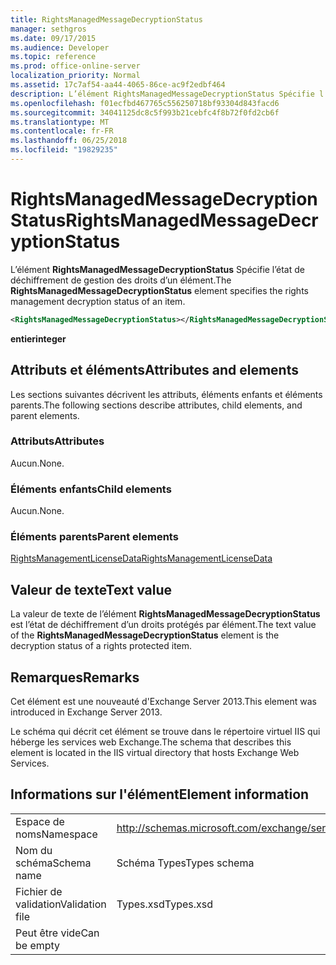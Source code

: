 ```yaml
---
title: RightsManagedMessageDecryptionStatus
manager: sethgros
ms.date: 09/17/2015
ms.audience: Developer
ms.topic: reference
ms.prod: office-online-server
localization_priority: Normal
ms.assetid: 17c7af54-aa44-4065-86ce-ac9f2edbf464
description: L’élément RightsManagedMessageDecryptionStatus Spécifie l’état de déchiffrement de gestion des droits d’un élément.
ms.openlocfilehash: f01ecfbd467765c556250718bf93304d843facd6
ms.sourcegitcommit: 34041125dc8c5f993b21cebfc4f8b72f0fd2cb6f
ms.translationtype: MT
ms.contentlocale: fr-FR
ms.lasthandoff: 06/25/2018
ms.locfileid: "19829235"
---
```

# <a name="rightsmanagedmessagedecryptionstatus"></a><span data-ttu-id="7e892-103">RightsManagedMessageDecryptionStatus</span><span class="sxs-lookup"><span data-stu-id="7e892-103">RightsManagedMessageDecryptionStatus</span></span>

<span data-ttu-id="7e892-104">L’élément **RightsManagedMessageDecryptionStatus** Spécifie l’état de déchiffrement de gestion des droits d’un élément.</span><span class="sxs-lookup"><span data-stu-id="7e892-104">The **RightsManagedMessageDecryptionStatus** element specifies the rights management decryption status of an item.</span></span> 
  
```XML
<RightsManagedMessageDecryptionStatus></RightsManagedMessageDecryptionStatus>
```

 <span data-ttu-id="7e892-105">**entier**</span><span class="sxs-lookup"><span data-stu-id="7e892-105">**integer**</span></span>
## <a name="attributes-and-elements"></a><span data-ttu-id="7e892-106">Attributs et éléments</span><span class="sxs-lookup"><span data-stu-id="7e892-106">Attributes and elements</span></span>

<span data-ttu-id="7e892-107">Les sections suivantes décrivent les attributs, éléments enfants et éléments parents.</span><span class="sxs-lookup"><span data-stu-id="7e892-107">The following sections describe attributes, child elements, and parent elements.</span></span>
  
### <a name="attributes"></a><span data-ttu-id="7e892-108">Attributs</span><span class="sxs-lookup"><span data-stu-id="7e892-108">Attributes</span></span>

<span data-ttu-id="7e892-109">Aucun.</span><span class="sxs-lookup"><span data-stu-id="7e892-109">None.</span></span>
  
### <a name="child-elements"></a><span data-ttu-id="7e892-110">Éléments enfants</span><span class="sxs-lookup"><span data-stu-id="7e892-110">Child elements</span></span>

<span data-ttu-id="7e892-111">Aucun.</span><span class="sxs-lookup"><span data-stu-id="7e892-111">None.</span></span>
  
### <a name="parent-elements"></a><span data-ttu-id="7e892-112">Éléments parents</span><span class="sxs-lookup"><span data-stu-id="7e892-112">Parent elements</span></span>

[<span data-ttu-id="7e892-113">RightsManagementLicenseData</span><span class="sxs-lookup"><span data-stu-id="7e892-113">RightsManagementLicenseData</span></span>](rightsmanagementlicensedata.md)
  
## <a name="text-value"></a><span data-ttu-id="7e892-114">Valeur de texte</span><span class="sxs-lookup"><span data-stu-id="7e892-114">Text value</span></span>

<span data-ttu-id="7e892-115">La valeur de texte de l’élément **RightsManagedMessageDecryptionStatus** est l’état de déchiffrement d’un droits protégés par élément.</span><span class="sxs-lookup"><span data-stu-id="7e892-115">The text value of the **RightsManagedMessageDecryptionStatus** element is the decryption status of a rights protected item.</span></span> 
  
## <a name="remarks"></a><span data-ttu-id="7e892-116">Remarques</span><span class="sxs-lookup"><span data-stu-id="7e892-116">Remarks</span></span>

<span data-ttu-id="7e892-117">Cet élément est une nouveauté d'Exchange Server 2013.</span><span class="sxs-lookup"><span data-stu-id="7e892-117">This element was introduced in Exchange Server 2013.</span></span>
  
<span data-ttu-id="7e892-118">Le schéma qui décrit cet élément se trouve dans le répertoire virtuel IIS qui héberge les services web Exchange.</span><span class="sxs-lookup"><span data-stu-id="7e892-118">The schema that describes this element is located in the IIS virtual directory that hosts Exchange Web Services.</span></span>
  
## <a name="element-information"></a><span data-ttu-id="7e892-119">Informations sur l'élément</span><span class="sxs-lookup"><span data-stu-id="7e892-119">Element information</span></span>

|||
|:-----|:-----|
|<span data-ttu-id="7e892-120">Espace de noms</span><span class="sxs-lookup"><span data-stu-id="7e892-120">Namespace</span></span>  <br/> |http://schemas.microsoft.com/exchange/services/2006/types  <br/> |
|<span data-ttu-id="7e892-121">Nom du schéma</span><span class="sxs-lookup"><span data-stu-id="7e892-121">Schema name</span></span>  <br/> |<span data-ttu-id="7e892-122">Schéma Types</span><span class="sxs-lookup"><span data-stu-id="7e892-122">Types schema</span></span>  <br/> |
|<span data-ttu-id="7e892-123">Fichier de validation</span><span class="sxs-lookup"><span data-stu-id="7e892-123">Validation file</span></span>  <br/> |<span data-ttu-id="7e892-124">Types.xsd</span><span class="sxs-lookup"><span data-stu-id="7e892-124">Types.xsd</span></span>  <br/> |
|<span data-ttu-id="7e892-125">Peut être vide</span><span class="sxs-lookup"><span data-stu-id="7e892-125">Can be empty</span></span>  <br/> ||
   


